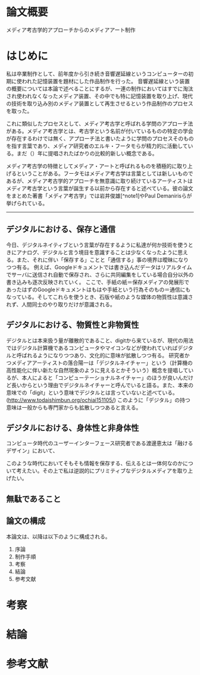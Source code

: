 

# 論文概要

メディア考古学的アプローチからのメディアアート制作

# はじめに

私は卒業制作として、前年度から引き続き音響遅延線というコンピューターの初期に使われた記憶装置を題材にした作品制作を行った。
音響遅延線という装置の概要については本論で述べることにするが、一連の制作においてはすでに淘汰され使われなくなったメディア装置、その中でも特に記憶装置を取り上げ、現代の技術を取り込み別のメディア装置として再生させるという作品制作のプロセスを取った。

これに類似したプロセスとして、メディア考古学と呼ばれる学問のアプローチ法がある。メディア考古学とは、考古学という名前が付いているものの特定の学会が存在するわけでは無く、アプローチ法と書いたように学問のプロセスそのものを指す言葉であり、メディア研究者のエルキ・フータモらが精力的に活動している。まだ（）年に提唱されたばかりの比較的新しい概念である。

メディア考古学の特徴としてメディア・アートと呼ばれるものを積極的に取り上げるということがある。フータモはメディア考古学は言葉としては新しいものであるが、メディア考古学的アプローチを無意識に取り続けているアーティストはメディア考古学という言葉が誕生する以前から存在すると述べている。彼の論文をまとめた著書「メディア考古学」では岩井俊雄[^note1]やPaul Demanirisらが挙げられている。

---

## デジタルにおける、保存と通信

今日、デジタルネイティブという言葉が存在するように私達が何か技術を使うときにアナログ、デジタルと言う境目を意識することは少なくなったように思える。また、それに伴い「保存する」ことと「通信する」事の境界は曖昧になりつつ有る。
例えば、Googleドキュメントでは書き込んだデータはリアルタイムでサーバに送信され自動で保存され、さらに共同編集をしている場合自分以外の書き込みも逐次反映されていく。
ここで、手紙の紙＝保存メディアの発展形であったはずのGoogleドキュメントはもはや手紙という行為そのもの＝通信にもなっている。そしてこれらを使うとき、石版や紙のような媒体の物質性は意識されず、人間同士のやり取りだけが意識される。

## デジタルにおける、物質性と非物質性

デジタルとは本来扱う量が離散的であること、digitから来ているが、現代の用法ではデジタル計算機であるコンピュータやマイコンなどが使われていればデジタルと呼ばれるようになりつつあり、文化的に意味が拡散しつつ有る。
研究者かつメディアアーティストの落合陽一は「デジタルネイチャー」という（計算機の高性能化に伴い新たな自然現象のように見えるとかそういう）概念を提唱しているが、本人によると「コンピューテーショナルネイチャー」のほうが良いんだけど長いからという理由でデジタルネイチャーと呼んでいると語る。また、本来の意味での「digit」という意味でデジタルとは言っていないと述べている。(http://www.todaishimbun.org/ochiai151105/) このように「デジタル」の持つ意味は一般からも専門家からも拡散しつつあると言える。

## デジタルにおける、身体性と非身体性

コンピュータ時代のユーザーインターフェース研究者である渡邊恵太は「融けるデザイン」において、


このような時代においてそもそも情報を保存する、伝えるとは一体何なのかについて考えたい。その上で私は逆説的にプリミティブなデジタルメディアを取り上げたい。

## 無駄であること

<!-- 物質性と身体性は、通信と保存の関係はきれいには切り分けられないので難しいな -->


## 論文の構成
本論文は、以降は以下のように構成される。

1. 序論
1. 制作手順
1. 考察
1. 結論
1. 参考文献




# 考察


# 結論

# 参考文献
